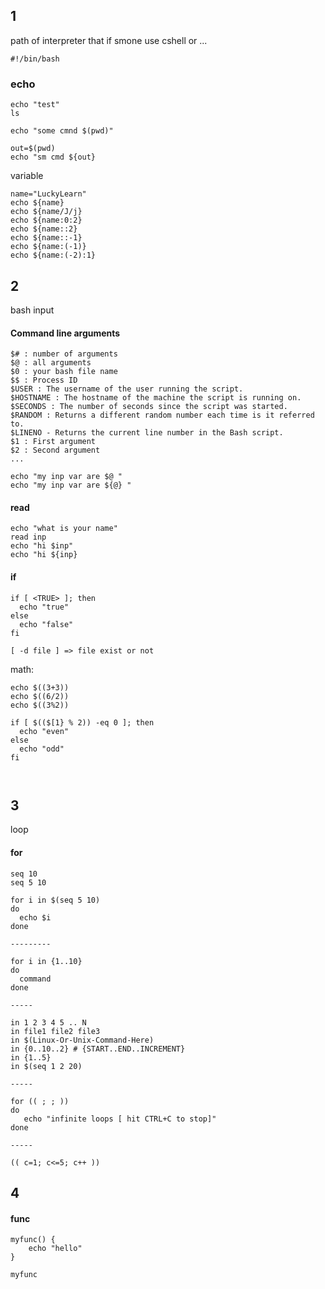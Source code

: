 ## 1
path of interpreter that if smone use cshell or ... 
```
#!/bin/bash
```

### echo
```
echo "test"
ls 

echo "some cmnd $(pwd)"

out=$(pwd)
echo "sm cmd ${out}
```
variable 
```
name="LuckyLearn"
echo ${name}
echo ${name/J/j}    
echo ${name:0:2}   
echo ${name::2}     
echo ${name::-1}    
echo ${name:(-1)}   
echo ${name:(-2):1} 
```
## 2
bash input
#### Command line arguments
```
$# : number of arguments
$@ : all arguments
$0 : your bash file name
$$ : Process ID
$USER : The username of the user running the script.
$HOSTNAME : The hostname of the machine the script is running on.
$SECONDS : The number of seconds since the script was started.
$RANDOM : Returns a different random number each time is it referred to.
$LINENO - Returns the current line number in the Bash script.
$1 : First argument
$2 : Second argument
...

echo "my inp var are $@ "
echo "my inp var are ${@} "
```
#### read
```
echo "what is your name"
read inp
echo "hi $inp"
echo "hi ${inp}
```
#### if
```
if [ <TRUE> ]; then
  echo "true"
else
  echo "false"
fi

[ -d file ] => file exist or not
```
math:
```
echo $((3+3))
echo $((6/2))
echo $((3%2))

if [ $(($[1} % 2)) -eq 0 ]; then
  echo "even"
else
  echo "odd"
fi



```
## 3
loop
#### for
```
seq 10
seq 5 10

for i in $(seq 5 10)
do
  echo $i
done  

---------

for i in {1..10}
do
  command
done  

-----

in 1 2 3 4 5 .. N
in file1 file2 file3
in $(Linux-Or-Unix-Command-Here)
in {0..10..2} # {START..END..INCREMENT}
in {1..5}
in $(seq 1 2 20)

-----

for (( ; ; ))
do
   echo "infinite loops [ hit CTRL+C to stop]"
done

-----

(( c=1; c<=5; c++ ))

```

## 4
#### func
```
myfunc() {
    echo "hello"
}

myfunc
```
